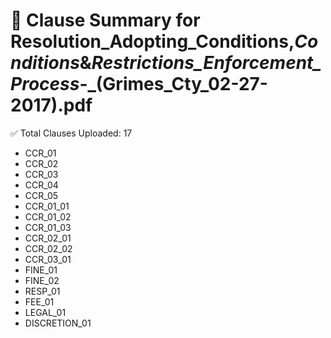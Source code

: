 # 📄 Clause Summary for Resolution_Adopting_Conditions,_Conditions_&_Restrictions_Enforcement_Process_-_(Grimes_Cty_02-27-2017).pdf

✅ Total Clauses Uploaded: 17

- CCR_01
- CCR_02
- CCR_03
- CCR_04
- CCR_05
- CCR_01_01
- CCR_01_02
- CCR_01_03
- CCR_02_01
- CCR_02_02
- CCR_03_01
- FINE_01
- FINE_02
- RESP_01
- FEE_01
- LEGAL_01
- DISCRETION_01
